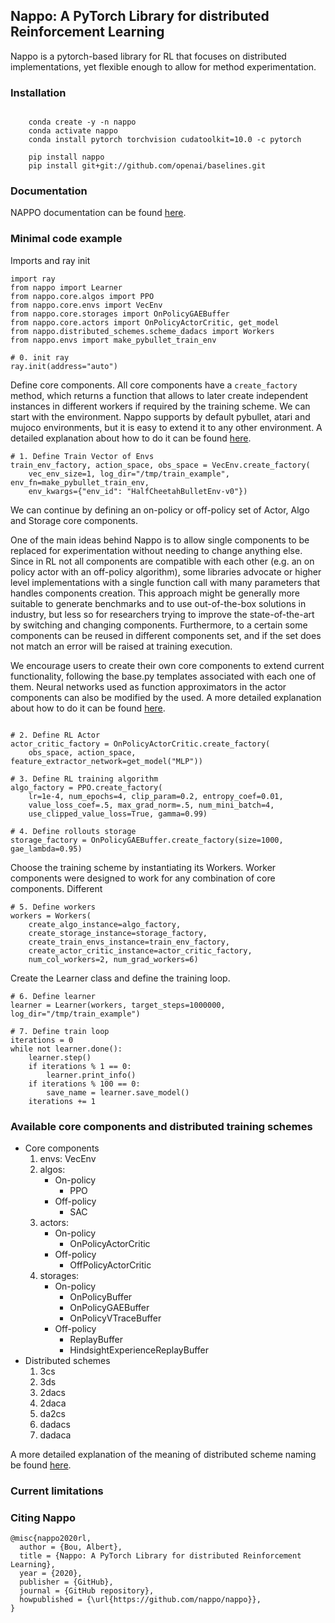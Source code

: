 ## Nappo: A PyTorch Library for distributed Reinforcement Learning

Nappo is a pytorch-based library for RL that focuses on distributed implementations, yet flexible enough to allow for method experimentation.

### Installation
```

    conda create -y -n nappo
    conda activate nappo
    conda install pytorch torchvision cudatoolkit=10.0 -c pytorch

    pip install nappo
    pip install git+git://github.com/openai/baselines.git

```

### Documentation

NAPPO documentation can be found [here](http://nappo.readthedocs.io/).

### Minimal code example

Imports and ray init

```
import ray
from nappo import Learner
from nappo.core.algos import PPO
from nappo.core.envs import VecEnv
from nappo.core.storages import OnPolicyGAEBuffer
from nappo.core.actors import OnPolicyActorCritic, get_model
from nappo.distributed_schemes.scheme_dadacs import Workers
from nappo.envs import make_pybullet_train_env

# 0. init ray
ray.init(address="auto")

```

Define core components. All core components have a `create_factory` method, which returns a function that allows to later create independent instances in different workers if required by the training scheme. We can start with the environment. Nappo supports by default pybullet, atari and mujoco environments, but it is easy to extend it to any other environment. A detailed explanation about how to do it can be found [here](http://nappo.readthedocs.io/).

```
# 1. Define Train Vector of Envs
train_env_factory, action_space, obs_space = VecEnv.create_factory(
    vec_env_size=1, log_dir="/tmp/train_example", env_fn=make_pybullet_train_env,
    env_kwargs={"env_id": "HalfCheetahBulletEnv-v0"})
```

We can continue by defining an on-policy or off-policy set of Actor, Algo and Storage core components.

One of the main ideas behind Nappo is to allow single components to be replaced for experimentation without needing to change anything else. Since in RL not all components are compatible with each other (e.g. an on policy actor with an off-policy algorithm), some libraries advocate or higher level implementations with a single function call with many parameters that handles components creation. This approach might be generally more suitable to generate benchmarks and to use out-of-the-box solutions in industry, but less so for researchers trying to improve the state-of-the-art by switching and changing components. Furthermore, to a certain some components can be reused in different components set, and if the set does not match an error will be raised at training execution.

We encourage users to create their own core components to extend current functionality, following the base.py templates associated with each one of them. Neural networks used as function approximators in the actor components can also be modified by the used. A more detailed explanation about how to do it can be found [here](http://nappo.readthedocs.io/).


```

# 2. Define RL Actor
actor_critic_factory = OnPolicyActorCritic.create_factory(
    obs_space, action_space, feature_extractor_network=get_model("MLP"))

# 3. Define RL training algorithm
algo_factory = PPO.create_factory(
    lr=1e-4, num_epochs=4, clip_param=0.2, entropy_coef=0.01,
    value_loss_coef=.5, max_grad_norm=.5, num_mini_batch=4,
    use_clipped_value_loss=True, gamma=0.99)

# 4. Define rollouts storage
storage_factory = OnPolicyGAEBuffer.create_factory(size=1000, gae_lambda=0.95)
```

Choose the training scheme by instantiating its Workers. Worker components were designed to work for any combination of core components. Different

```
# 5. Define workers
workers = Workers(
    create_algo_instance=algo_factory,
    create_storage_instance=storage_factory,
    create_train_envs_instance=train_env_factory,
    create_actor_critic_instance=actor_critic_factory,
    num_col_workers=2, num_grad_workers=6)
```

Create the Learner class and define the training loop.

```
# 6. Define learner
learner = Learner(workers, target_steps=1000000, log_dir="/tmp/train_example")

# 7. Define train loop
iterations = 0
while not learner.done():
    learner.step()
    if iterations % 1 == 0:
        learner.print_info()
    if iterations % 100 == 0:
        save_name = learner.save_model()
    iterations += 1
```

### Available core components and distributed training schemes

* Core components
    1. envs: VecEnv
    2. algos:
        * On-policy
            - PPO
        * Off-policy
            - SAC
    3. actors:
        * On-policy
            - OnPolicyActorCritic
        * Off-policy
            - OffPolicyActorCritic
    4. storages:
        * On-policy
            - OnPolicyBuffer
            - OnPolicyGAEBuffer
            - OnPolicyVTraceBuffer
        * Off-policy
            - ReplayBuffer
            - HindsightExperienceReplayBuffer
* Distributed schemes
    1. 3cs
    2. 3ds
    3. 2dacs
    4. 2daca
    5. da2cs
    6. dadacs
    7. dadaca

A more detailed explanation of the meaning of distributed scheme naming be found [here](http://nappo.readthedocs.io/).

### Current limitations


### Citing Nappo

```
@misc{nappo2020rl,
  author = {Bou, Albert},
  title = {Nappo: A PyTorch Library for distributed Reinforcement Learning},
  year = {2020},
  publisher = {GitHub},
  journal = {GitHub repository},
  howpublished = {\url{https://github.com/nappo/nappo}},
}
```